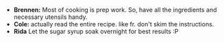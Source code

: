 - **Brennen:** Most of cooking is prep work. So, have all the ingredients and necessary utensils handy.
- **Cole:** actually read the entire recipe. like fr. don't skim the instructions.
- **Rida** Let the sugar syrup soak overnight for best results :P